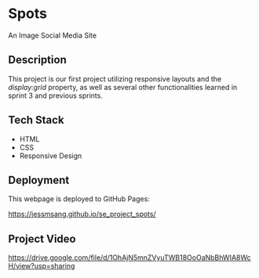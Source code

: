# Spots

An Image Social Media Site

## Description

This project is our first project utilizing responsive layouts and the _display:grid_ property, as well as several other functionalities learned in sprint 3 and previous sprints.

## Tech Stack

- HTML
- CSS
- Responsive Design

## Deployment

This webpage is deployed to GitHub Pages:

https://jessmsang.github.io/se_project_spots/

## Project Video

https://drive.google.com/file/d/1OhAjN5mnZVyuTWB18OoOaNbBhWIA8WcH/view?usp=sharing
